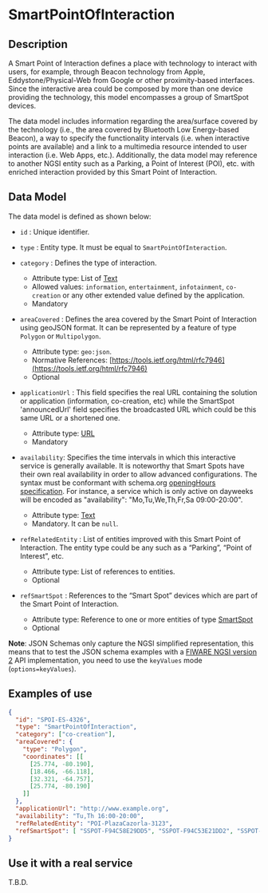 # SmartPointOfInteraction

## Description

A Smart Point of Interaction defines a place with technology to interact with users, for example, through Beacon technology from Apple, Eddystone/Physical-Web from Google or other proximity-based interfaces. Since the interactive area could be composed by more than one device providing the technology, this model encompasses a group of SmartSpot devices.

The data model includes information regarding the area/surface covered by the technology (i.e., the area covered by Bluetooth Low Energy-based Beacon), a way to specify the functionality intervals (i.e. when interactive points are available) and a link to a multimedia resource intended to user interaction (i.e. Web Apps, etc.). Additionally, the data model may reference to another NGSI entity such as a Parking, a Point of Interest (POI), etc. with enriched interaction provided by this Smart Point of Interaction.


## Data Model

The data model is defined as shown below:

+ `id` : Unique identifier.

+ `type` : Entity type. It must be equal to `SmartPointOfInteraction`.

+ `category` : Defines the type of interaction.
    + Attribute type: List of [Text](http://schema.org/Text)
    + Allowed values: `information`, `entertainment`, `infotainment`, `co-creation` or any other extended value defined by the application.
    + Mandatory

+ `areaCovered` : Defines the area covered by the Smart Point of Interaction using geoJSON format. It can be represented by a feature of type `Polygon` or `Multipolygon`.
    + Attribute type: `geo:json`.
    + Normative References: [https://tools.ietf.org/html/rfc7946](https://tools.ietf.org/html/rfc7946)
    + Optional

+ `applicationUrl` : This field specifies the real URL containing the solution or application (information, co-creation, etc) while the SmartSpot 'announcedUrl' field specifies the broadcasted URL which could be this same URL or a shortened one.
    + Attribute type: [URL](https://schema.org/URL)
    + Mandatory

+ `availability`: Specifies the time intervals in which this interactive service is generally available. It is noteworthy that Smart Spots have their own real availability in order to allow advanced configurations. The syntax must be conformant with schema.org [openingHours specification](https://schema.org/openingHours). For instance, a service which is only active on dayweeks will be encoded as "availability": "Mo,Tu,We,Th,Fr,Sa 09:00-20:00".
    + Attribute type: [Text](https://schema.org/Text)
    + Mandatory. It can be `null`.

+ `refRelatedEntity` : List of entities improved with this Smart Point of Interaction. The entity type could be any such as a “Parking”, “Point of Interest”, etc.
    + Attribute type: List of references to entities.
    + Optional

+ `refSmartSpot` : References to the “Smart Spot” devices which are part of the Smart Point of Interaction.
    + Attribute type: Reference to one or more entities of type [SmartSpot](../../SmartSpot/doc/spec.md)
    + Optional

**Note**: JSON Schemas only capture the NGSI simplified representation, this means that to test the JSON schema examples with
a [FIWARE NGSI version 2](http://fiware.github.io/specifications/ngsiv2/stable) API implementation, you need to use the `keyValues`
mode (`options=keyValues`).

## Examples of use

```json
{
  "id": "SPOI-ES-4326",
  "type": "SmartPointOfInteraction",
  "category": ["co-creation"],
  "areaCovered": {
    "type": "Polygon",
    "coordinates": [[
      [25.774, -80.190],
      [18.466, -66.118],
      [32.321, -64.757],
      [25.774, -80.190]
    ]]
  },
  "applicationUrl": "http://www.example.org",
  "availability": "Tu,Th 16:00-20:00",
  "refRelatedEntity": "POI-PlazaCazorla-3123",
  "refSmartSpot": [ "SSPOT-F94C58E29DD5", "SSPOT-F94C53E21DD2", "SSPOT-F94C51A295D9"]
}
```

## Use it with a real service

T.B.D.
